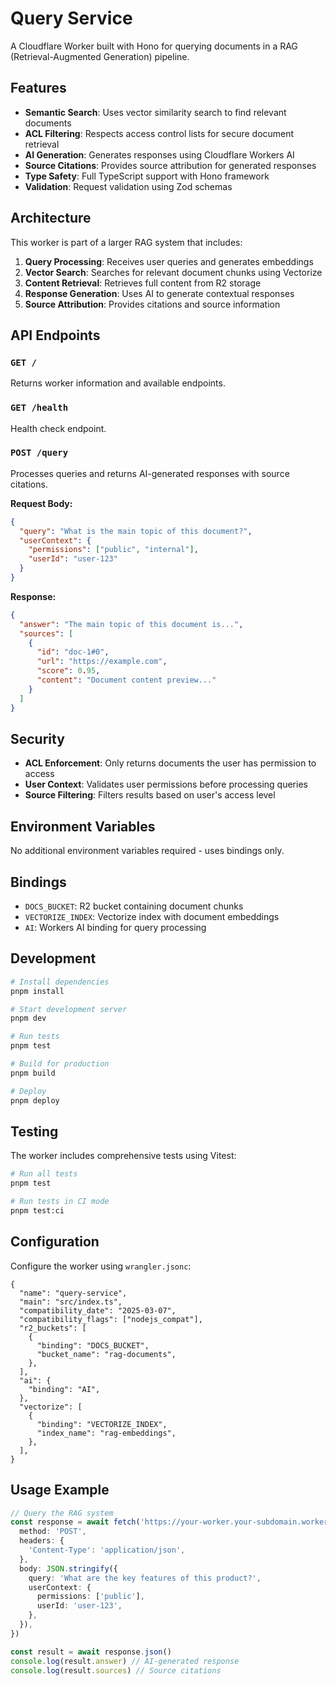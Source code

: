# Query Service

A Cloudflare Worker built with Hono for querying documents in a RAG (Retrieval-Augmented Generation) pipeline.

## Features

- **Semantic Search**: Uses vector similarity search to find relevant documents
- **ACL Filtering**: Respects access control lists for secure document retrieval
- **AI Generation**: Generates responses using Cloudflare Workers AI
- **Source Citations**: Provides source attribution for generated responses
- **Type Safety**: Full TypeScript support with Hono framework
- **Validation**: Request validation using Zod schemas

## Architecture

This worker is part of a larger RAG system that includes:

1. **Query Processing**: Receives user queries and generates embeddings
2. **Vector Search**: Searches for relevant document chunks using Vectorize
3. **Content Retrieval**: Retrieves full content from R2 storage
4. **Response Generation**: Uses AI to generate contextual responses
5. **Source Attribution**: Provides citations and source information

## API Endpoints

### `GET /`

Returns worker information and available endpoints.

### `GET /health`

Health check endpoint.

### `POST /query`

Processes queries and returns AI-generated responses with source citations.

**Request Body:**

```json
{
  "query": "What is the main topic of this document?",
  "userContext": {
    "permissions": ["public", "internal"],
    "userId": "user-123"
  }
}
```

**Response:**

```json
{
  "answer": "The main topic of this document is...",
  "sources": [
    {
      "id": "doc-1#0",
      "url": "https://example.com",
      "score": 0.95,
      "content": "Document content preview..."
    }
  ]
}
```

## Security

- **ACL Enforcement**: Only returns documents the user has permission to access
- **User Context**: Validates user permissions before processing queries
- **Source Filtering**: Filters results based on user's access level

## Environment Variables

No additional environment variables required - uses bindings only.

## Bindings

- `DOCS_BUCKET`: R2 bucket containing document chunks
- `VECTORIZE_INDEX`: Vectorize index with document embeddings
- `AI`: Workers AI binding for query processing

## Development

```bash
# Install dependencies
pnpm install

# Start development server
pnpm dev

# Run tests
pnpm test

# Build for production
pnpm build

# Deploy
pnpm deploy
```

## Testing

The worker includes comprehensive tests using Vitest:

```bash
# Run all tests
pnpm test

# Run tests in CI mode
pnpm test:ci
```

## Configuration

Configure the worker using `wrangler.jsonc`:

```jsonc
{
  "name": "query-service",
  "main": "src/index.ts",
  "compatibility_date": "2025-03-07",
  "compatibility_flags": ["nodejs_compat"],
  "r2_buckets": [
    {
      "binding": "DOCS_BUCKET",
      "bucket_name": "rag-documents",
    },
  ],
  "ai": {
    "binding": "AI",
  },
  "vectorize": [
    {
      "binding": "VECTORIZE_INDEX",
      "index_name": "rag-embeddings",
    },
  ],
}
```

## Usage Example

```typescript
// Query the RAG system
const response = await fetch('https://your-worker.your-subdomain.workers.dev/query', {
  method: 'POST',
  headers: {
    'Content-Type': 'application/json',
  },
  body: JSON.stringify({
    query: 'What are the key features of this product?',
    userContext: {
      permissions: ['public'],
      userId: 'user-123',
    },
  }),
})

const result = await response.json()
console.log(result.answer) // AI-generated response
console.log(result.sources) // Source citations
```
